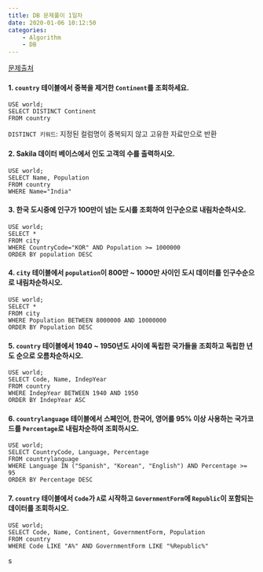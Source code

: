 ```yaml
---
title: DB 문제풀이 1일차
date: 2020-01-06 10:12:50
categories: 
    - Algorithm
    - DB
---
```


[문제출처](https://drive.google.com/drive/folders/1U8Lz4ogouytU6Mwoozi_11PdbCDEP8Ri)

#### 1. `country` 테이블에서 중복을 제거한 `Continent`를 조회하세요.

~~~mysql
USE world;
SELECT DISTINCT Continent
FROM country
~~~

`DISTINCT 키워드`: 지정된 컬럼명이 중복되지 않고 고유한 자료만으로 반환

#### 2. Sakila 데이터 베이스에서 인도 고객의 수를 출력하시오.

~~~mysql
USE world;
SELECT Name, Population
FROM country
WHERE Name="India"
~~~

#### 3. 한국 도시중에 인구가 100만이 넘는 도시를 조회하여 인구순으로 내림차순하시오.

~~~mysql
USE world;
SELECT *
FROM city
WHERE CountryCode="KOR" AND Population >= 1000000
ORDER BY population DESC
~~~

#### 4. `city` 테이블에서 `population`이 800만 ~ 1000만 사이인 도시 데이터를 인구수순으로 내림차순하시오.

~~~mysql
USE world;
SELECT *
FROM city
WHERE Population BETWEEN 8000000 AND 10000000
ORDER BY Population DESC
~~~

#### 5. `country` 테이블에서 1940 ~ 1950년도 사이에 독립한 국가들을 조회하고 독립한 년도 순으로 오름차순하시오.

~~~mysql
USE world;
SELECT Code, Name, IndepYear
FROM country
WHERE IndepYear BETWEEN 1940 AND 1950
ORDER BY IndepYear ASC
~~~

#### 6. `countrylanguage` 테이블에서 스페인어, 한국어, 영어를 95% 이상 사용하는 국가코드를 `Percentage`로 내림차순하여 조회하시오.

~~~mysql
USE world;
SELECT CountryCode, Language, Percentage
FROM countrylanguage
WHERE Language IN ("Spanish", "Korean", "English") AND Percentage >= 95
ORDER BY Percentage DESC
~~~

#### 7. `country` 테이블에서 `Code`가 `A`로 시작하고 `GovernmentForm`에 `Republic`이 포함되는 데이터를 조회하시오.

~~~mysql
USE world;
SELECT Code, Name, Continent, GovernmentForm, Population
FROM country
WHERE Code LIKE "A%" AND GovernmentForm LIKE "%Republic%"
~~~

s
